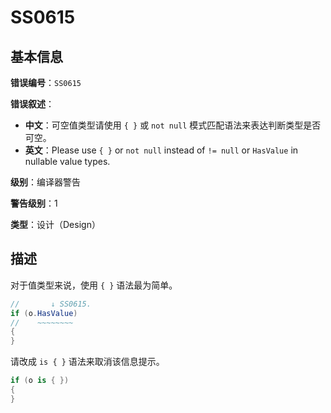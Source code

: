 ﻿# SS0615
## 基本信息

**错误编号**：`SS0615`

**错误叙述**：

* **中文**：可空值类型请使用 `{ }` 或 `not null` 模式匹配语法来表达判断类型是否可空。
* **英文**：Please use `{ }` or `not null` instead of `!= null` or `HasValue` in nullable value types.

**级别**：编译器警告

**警告级别**：1

**类型**：设计（Design）

## 描述

对于值类型来说，使用 `{ }` 语法最为简单。

```csharp
//       ↓ SS0615.
if (o.HasValue)
//    ~~~~~~~~
{
}
```

请改成 `is { }` 语法来取消该信息提示。

```csharp
if (o is { })
{
}
```
